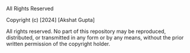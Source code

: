 All Rights Reserved

Copyright (c) [2024] [Akshat Gupta]

All rights reserved. No part of this repository may be reproduced, distributed, or transmitted in any form or by any means, without the prior written permission of the copyright holder.
